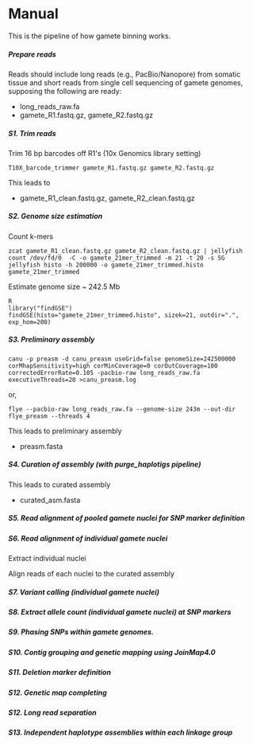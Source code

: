Manual
=
This is the pipeline of how gamete binning works.

##### Prepare reads

Reads should include long reads (e.g., PacBio/Nanopore) from somatic tissue and short reads from
single cell sequencing of gamete genomes, supposing the following are ready:

* long_reads_raw.fa
* gamete_R1.fastq.gz, gamete_R2.fastq.gz


##### S1. Trim reads

Trim 16 bp barcodes off R1's (10x Genomics library setting)

    T10X_barcode_trimmer gamete_R1.fastq.gz gamete_R2.fastq.gz

This leads to

* gamete_R1_clean.fastq.gz, gamete_R2_clean.fastq.gz


##### S2. Genome size estimation

Count k-mers

    zcat gamete_R1_clean.fastq.gz gamete_R2_clean.fastq.gz | jellyfish count /dev/fd/0  -C -o gamete_21mer_trimmed -m 21 -t 20 -s 5G
    jellyfish histo -h 200000 -o gamete_21mer_trimmed.histo gamete_21mer_trimmed

Estimate genome size ~ 242.5 Mb

    R
    library("findGSE")
    findGSE(histo="gamete_21mer_trimmed.histo", sizek=21, outdir=".", exp_hom=200)

##### S3. Preliminary assembly

    canu -p preasm -d canu_preasm useGrid=false genomeSize=242500000 corMhapSensitivity=high corMinCoverage=0 corOutCoverage=100 correctedErrorRate=0.105 -pacbio-raw long_reads_raw.fa executiveThreads=20 >canu_preasm.log

or,

    flye --pacbio-raw long_reads_raw.fa --genome-size 243m --out-dir flye_preasm --threads 4

This leads to preliminary assembly

* preasm.fasta

##### S4. Curation of assembly (with purge_haplotigs pipeline)

This leads to curated assembly

* curated_asm.fasta


##### S5. Read alignment of pooled gamete nuclei for SNP marker definition

##### S6. Read alignment of individual gamete nuclei

Extract individual nuclei

Align reads of each nuclei to the curated assembly

##### S7. Variant calling (individual gamete nuclei)

##### S8. Extract allele count (individual gamete nuclei) at SNP markers

##### S9. Phasing SNPs within gamete genomes.

##### S10. Contig grouping and genetic mapping using JoinMap4.0

##### S11. Deletion marker definition

##### S12. Genetic map completing

##### S12. Long read separation

##### S13. Independent haplotype assemblies within each linkage group
